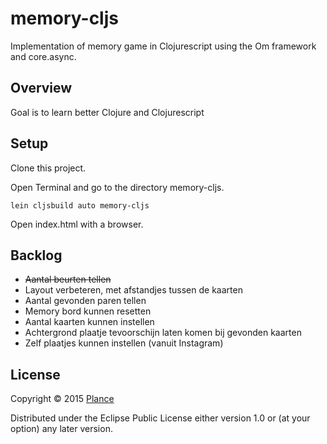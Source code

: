 # memory-cljs

Implementation of memory game in Clojurescript using the Om framework and core.async.

## Overview

Goal is to learn better Clojure and Clojurescript

## Setup

Clone this project.

Open Terminal and go to the directory memory-cljs.

```
lein cljsbuild auto memory-cljs
```

Open index.html with a browser.

## Backlog

* ~~Aantal beurten tellen~~
* Layout verbeteren, met afstandjes tussen de kaarten
* Aantal gevonden paren tellen
* Memory bord kunnen resetten
* Aantal kaarten kunnen instellen
* Achtergrond plaatje tevoorschijn laten komen bij gevonden kaarten
* Zelf plaatjes kunnen instellen (vanuit Instagram)

## License

Copyright © 2015 [Plance](http://www.plance.nl)

Distributed under the Eclipse Public License either version 1.0 or (at your option) any later version.
